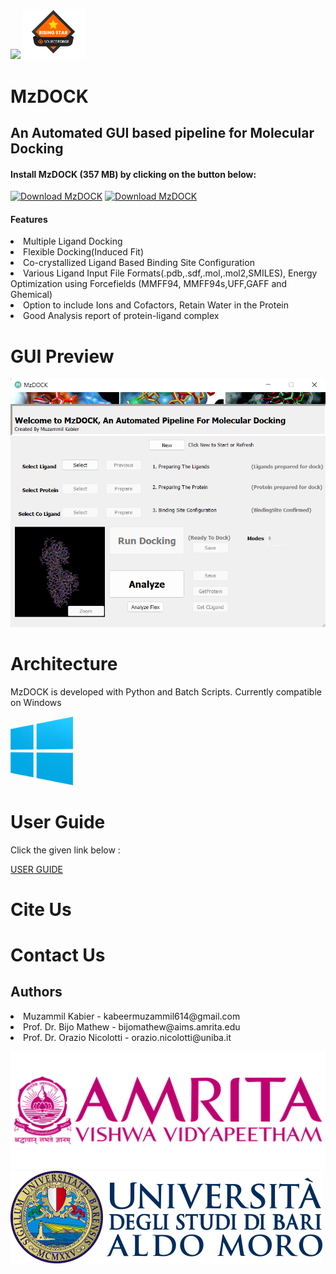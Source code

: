 <p align="left" width="100%">
    <img src="Img/icon.ico" width="100">
    <img src="Img/esr.png" width="100">
</p>

    






# MzDOCK
<h2> An Automated GUI based pipeline for Molecular Docking </h2>
<h4> Install MzDOCK (357 MB) by clicking on the button below: </h4>
<a href="https://sourceforge.net/projects/mzdock/files/latest/download"><img alt="Download MzDOCK" src="https://a.fsdn.com/con/app/sf-download-button" width=276 height=48 srcset="https://a.fsdn.com/con/app/sf-download-button?button_size=2x 2x"></a>
<a href="https://sourceforge.net/projects/mzdock/files/latest/download"><img alt="Download MzDOCK" src="https://img.shields.io/sourceforge/dt/mzdock.svg" ></a>
<h4>Features</h4>
 <li>Multiple Ligand Docking</li>
 <li>Flexible Docking(Induced Fit)</li>
 <li>Co-crystallized Ligand Based Binding Site Configuration</li>
 <li>Various Ligand Input File Formats(.pdb,.sdf,.mol,.mol2,SMILES), Energy Optimization using Forcefields (MMFF94, MMFF94s,UFF,GAFF and Ghemical)</li>
 <li>Option to include Ions and Cofactors, Retain Water in the Protein</li>
 <li>Good Analysis report of protein-ligand complex</li>

# GUI Preview

<p align="left" >
    <img src="Img/damnson.png" >
</p>

# Architecture

<p>MzDOCK is developed with Python and Batch Scripts. Currently compatible on Windows </p>
<p align="left" width="100" >
    <img src="Img/win.png" width= "100" >
</p>

# User Guide
<p>Click the given link below :</p>
<a href="USER GUIDE/guide.docx"> USER GUIDE </a>

# Cite Us

# Contact Us

<h2>Authors</h2>
<li>Muzammil Kabier - kabeermuzammil614@gmail.com </li>
<li>Prof. Dr. Bijo Mathew - bijomathew@aims.amrita.edu </li>
<li>Prof. Dr. Orazio Nicolotti - orazio.nicolotti@uniba.it </li>

<p align="left" width="100" >
    <img src="Img/amrit.png">
    <img src="Img/unibax.png">
</p>




 
